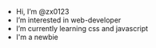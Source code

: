 - Hi, I’m @zx0123
- I’m interested in web-developer
- I’m currently learning css and javascript
- I'm a newbie

<!---
zx0123/zx0123 is a ✨ special ✨ repository because its `README.md` (this file) appears on your GitHub profile.
You can click the Preview link to take a look at your changes.
--->
